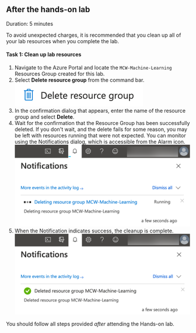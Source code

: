 ## After the hands-on lab

Duration: 5 minutes

To avoid unexpected charges, it is recommended that you clean up all of your lab resources when you complete the lab.

#### Task 1: Clean up lab resources

1. Navigate to the Azure Portal and locate the `MCW-Machine-Learning` Resources Group created for this lab.
2. Select **Delete resource group** from the command bar.
   ![](https://github.com/ceteongvanness/Cloud-Workshop-Machine-Learning/blob/main/Hands-on%20lab/images/T7-1.png)
3. In the confirmation dialog that appears, enter the name of the resource group and select **Delete**.
4. Wait for the confirmation that the Resource Group has been successfully deleted. If you don't wait, and the delete fails for some reason, you may be left with resources running that were not expected. You can monitor using the Notifications dialog, which is accessible from the Alarm icon.
   ![](https://github.com/ceteongvanness/Cloud-Workshop-Machine-Learning/blob/main/Hands-on%20lab/images/T7-2.png)
5. When the Notification indicates success, the cleanup is complete.
   ![](https://github.com/ceteongvanness/Cloud-Workshop-Machine-Learning/blob/main/Hands-on%20lab/images/T7-3.png)

You should follow all steps provided *after* attending the Hands-on lab.






